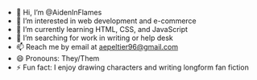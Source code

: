 - 👋 Hi, I’m @AidenInFlames
- 👀 I’m interested in web development and e-commerce
- 🌱 I’m currently learning HTML, CSS, and JavaScript
- 💞️ I’m searching for work in writing or help desk
- 📫 Reach me by email at aepeltier96@gmail.com
- 😄 Pronouns: They/Them
- ⚡ Fun fact: I enjoy drawing characters and writing longform fan fiction

<!---
AidenInFlames/AidenInFlames is a ✨ special ✨ repository because its `README.md` (this file) appears on your GitHub profile.
You can click the Preview link to take a look at your changes.
--->
